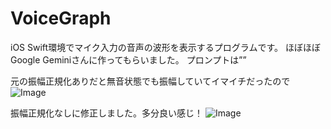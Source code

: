 # VoiceGraph

iOS Swift環境でマイク入力の音声の波形を表示するプログラムです。
ほぼほぼGoogle Geminiさんに作ってもらいました。
プロンプトは””

元の振幅正規化ありだと無音状態でも振幅していてイマイチだったので
![Image](https://github.com/user-attachments/assets/63c5cd9e-69ed-42a4-924a-f328674ee08d)

振幅正規化なしに修正しました。多分良い感じ！
![Image](https://github.com/user-attachments/assets/3d202ab9-6508-4333-9802-c6f37bc307bd)
